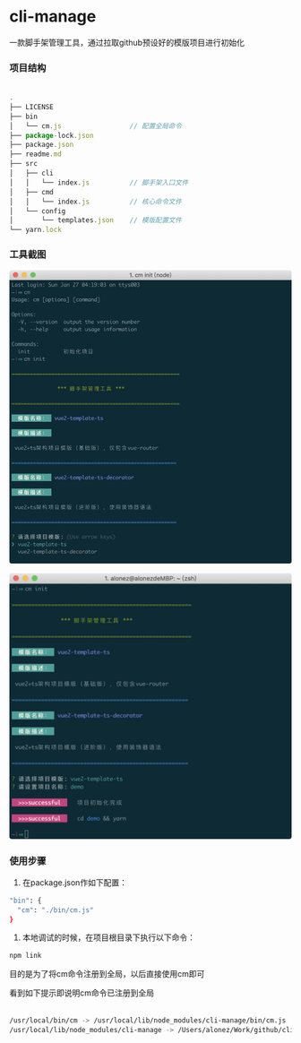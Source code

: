 # cli-manage

一款脚手架管理工具，通过拉取github预设好的模版项目进行初始化

### 项目结构

``` ts

.
├── LICENSE
├── bin
│   └── cm.js                 // 配置全局命令
├── package-lock.json
├── package.json
├── readme.md
├── src
│   ├── cli
│   │   └── index.js          // 脚手架入口文件
│   ├── cmd
│   │   └── index.js          // 核心命令文件
│   └── config
│       └── templates.json    // 模版配置文件
└── yarn.lock

```

### 工具截图

![init](./screenshots/init.png)

![generator](./screenshots/generator.png)

### 使用步骤

1. 在package.json作如下配置：

``` bash
"bin": {
  "cm": "./bin/cm.js"
}
```

1. 本地调试的时候，在项目根目录下执行以下命令：

``` bash
npm link
```
目的是为了将cm命令注册到全局，以后直接使用cm即可

看到如下提示即说明cm命令已注册到全局

``` bash

/usr/local/bin/cm -> /usr/local/lib/node_modules/cli-manage/bin/cm.js
/usr/local/lib/node_modules/cli-manage -> /Users/alonez/Work/github/cli-manage
```
